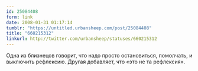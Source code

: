 ```yaml
---
id: 25084408
form: link
date: 2008-01-31 01:17:14
tumblr: "https://untitled.urbansheep.com/post/25084408"
title: "660215312"
linkurl: http://twitter.com/urbansheep/statuses/660215312
---
```

<p>Одна из близнецов говорит, что надо просто остановиться, помолчать, и выключить рефлексию. Другая добавляет, что «это не та рефлексия».</p>
